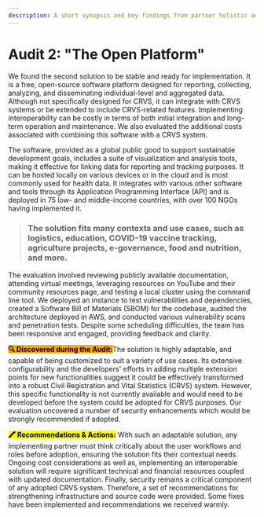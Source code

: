 ```yaml
---
description: A short synopsis and key findings from partner holistic audit 2
---
```


# Audit 2: "The Open Platform"

We found the second solution to be stable and ready for implementation. It is a free, open-source software platform designed for reporting, collecting, analyzing, and disseminating individual-level and aggregated data. Although not specifically designed for CRVS, it can integrate with CRVS systems or be extended to include CRVS-related features. Implementing interoperability can be costly in terms of both initial integration and long-term operation and maintenance. We also evaluated the additional costs associated with combining this software with a CRVS system.

The software, provided as a global public good to support sustainable development goals, includes a suite of visualization and analysis tools, making it effective for linking data for reporting and tracking purposes. It can be hosted locally on various devices or in the cloud and is most commonly used for health data. It integrates with various other software and tools through its Application Programming Interface (API) and is deployed in 75 low- and middle-income countries, with over 100 NGOs having implemented it.&#x20;

> ### **The solution fits many contexts and use cases, such as logistics, education, COVID-19 vaccine tracking, agriculture projects, e-governance, food and nutrition, and more**.&#x20;

The evaluation involved reviewing publicly available documentation, attending virtual meetings, leveraging resources on YouTube and their community resources page, and testing a local cluster using the command line tool. We deployed an instance to test vulnerabilities and dependencies, created a Software Bill of Materials (SBOM) for the codebase, audited the architecture deployed in AWS, and conducted various vulnerability scans and penetration tests. Despite some scheduling difficulties, the team has been responsive and engaged, providing feedback and clarity.

<mark style="background-color:orange;">**🔍 Discovered during the Audit:**</mark>The solution is highly adaptable, and capable of being customized to suit a variety of use cases. Its extensive configurability and the developers' efforts in adding multiple extension points for new functionalities suggest it could be effectively transformed into a robust Civil Registration and Vital Statistics (CRVS) system. However, this specific functionality is not currently available and would need to be developed before the system could be adopted for CRVS purposes. Our evaluation uncovered a number of security enhancements which would be strongly recommended if adopted.

<mark style="background-color:yellow;">**🖍 Recommendations & Actions:**</mark> With such an adaptable solution, any implementing partner must think critically about the user workflows and roles before adoption, ensuring the solution fits their contextual needs. Ongoing cost considerations as well as, implementing an interoperable solution will require significant technical and financial resources coupled with updated documentation. Finally, security remains a critical component of any adopted CRVS system. Therefore, a set of recommendations for strengthening infrastructure and source code were provided. Some fixes have been implemented and recommendations we received warmly.&#x20;
